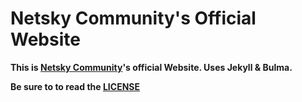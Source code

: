 # Netsky Community's Official Website

**This is [Netsky Community](https://netskycommunity.me)'s official Website. Uses Jekyll & Bulma.**

**Be sure to to read the [LICENSE](https://github.com/NetskyCommunity/WebsiteV2/blob/master/LICENSE.md)**

